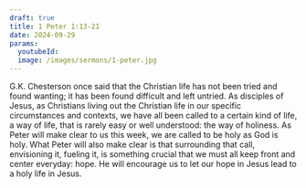 ```yaml
---
draft: true
title: 1 Peter 1:13-21
date: 2024-09-29
params:
  youtubeId: 
  image: /images/sermons/1-peter.jpg
---
```


G.K. Chesterson once said that the Christian life has not been tried and found wanting; it has been found difficult and left untried. As disciples of Jesus, as Christians living out the Christian life in our specific circumstances and contexts, we have all been called to a certain kind of life, a way of life, that is rarely easy or well understood: the way of holiness. As Peter will make clear to us this week, we are called to be holy as God is holy. What Peter will also make clear is that surrounding that call, envisioning it, fueling it, is something crucial that we must all keep front and center everyday: hope. He will encourage us to let our hope in Jesus lead to a holy life in Jesus.
